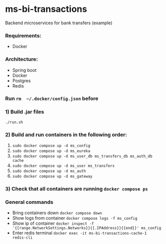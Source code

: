 # ms-bi-transactions
Backend microservices for bank transfers (example)

### Requirements:
- Docker

### Architecture:
- Spring boot
- Docker
- Postgres
- Redis

### Run `rm  ~/.docker/config.json` before

### 1) Build .jar files
`./run.sh`

### 2) Build and run containers in the following order:

1) `sudo docker compose up -d ms_config`
2) `sudo docker compose up -d ms_eureka`
3) `sudo docker compose up -d ms_user_db ms_transfers_db ms_auth_db cache`
4) `sudo docker compose up -d ms_user ms_transfers`
5) `sudo docker compose up -d ms_auth`
6) `sudo docker compose up -d ms_gateway`

### 3) Check that all containers are running `docker compose ps`

### General commands

- Bring containers down `docker compose down`
- Show logs from container `docker compose logs -f ms_config`
- Show ip of container `docker inspect -f '{{range.NetworkSettings.Networks}}{{.IPAddress}}{{end}}' ms_config`
- Enter redis terminal `docker exec -it ms-bi-transactions-cache-1 redis-cli`
